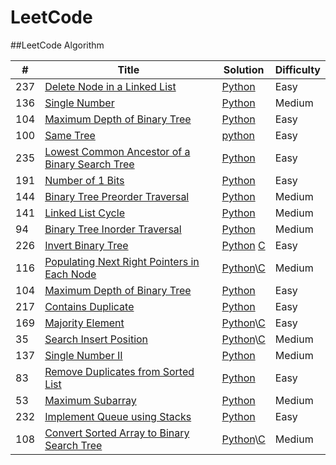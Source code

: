 LeetCode
========

##LeetCode Algorithm

| # | Title | Solution | Difficulty |
|---| ----- | -------- | ---------- |
|237| [Delete Node in a Linked List](https://leetcode.com/problems/delete-node-in-a-linked-list/) | [Python](./algorithms/DeleteNodeinaLinkedList/DeleteNodeInALinkedList.py)| Easy |
|136| [Single Number](https://leetcode.com/problems/single-number/) | [Python](./algorithms/SingleNumber/SingleNumber.py)|Medium|
|104|[Maximum Depth of Binary Tree](https://leetcode.com/problems/maximum-depth-of-binary-tree/)|[Python](./algorithms/MaximumDepyhofBinaryTree/MaximumDepyhofBinaryTree.py)|Easy|
|100|[Same Tree](https://leetcode.com/problems/same-tree/)|[python](./algorithms/SameTree/SameTree.py)|Easy|
|235|[Lowest Common Ancestor of a Binary Search Tree](https://leetcode.com/problems/lowest-common-ancestor-of-a-binary-search-tree/)|[Python](./algorithms/LowestCommonAncestorofaBinarySearchTree/LowestCommonAncestorofaBinarySearchTree.py)|Easy|
|191|[Number of 1 Bits](https://leetcode.com/problems/number-of-1-bits/)|[Python](./algorithms/Numberof1Bits/Numberof1Bits.py)|Easy|
|144|[Binary Tree Preorder Traversal](https://leetcode.com/problems/binary-tree-preorder-traversal/)|[Python](./algorithms/BinaryTreePreorderTraversal/BinaryTreePreorderTraversal.py)|Medium|
|141|[Linked List Cycle](https://leetcode.com/problems/linked-list-cycle/)|[Python](./algorithms/LinkedListCycle/LinkedListCycle.py)|Medium|
|94|[Binary Tree Inorder Traversal](https://leetcode.com/problems/binary-tree-inorder-traversal/)|[Python](./algorithms/BinaryTreeInorderTraversal/BinaryTreeInorderTraversal.py)|Medium|
|226|[Invert Binary Tree](https://leetcode.com/problems/invert-binary-tree/)|[Python](./algorithms/InvertBinaryTree/InvertBinaryTree.py) [C](./algorithms/InvertBinaryTree/InvertBinaryTree.c)|Easy|
|116|[Populating Next Right Pointers in Each Node](https://leetcode.com/problems/populating-next-right-pointers-in-each-node/)|[Python](./algorithms/PopulatingNextRightPointersinEachNode/PopulatingNextRightPointersinEachNode.py)\\[C](./algorithms/PopulatingNextRightPointersinEachNode/PopulatingNextRightPointersinEachNode.c)|Medium|
|104|[Maximum Depth of Binary Tree](https://leetcode.com/problems/maximum-depth-of-binary-tree/)|[Python](./algorithms/MaximumDepthofBinaryTree/MaximumDepthofBinaryTree.py)|Easy|
|217|[Contains Duplicate](https://leetcode.com/problems/contains-duplicate/)|[Python](./algorithms/ContainsDuplicate/ContainsDuplicate.py)|Easy|
|169|[Majority Element](https://leetcode.com/problems/majority-element/)|[Python](./algorithms/MajorityElement/MajorityElement.py)\\[C](./algorithms/MajorityElement/MajorityElement.c)|Easy|
|35|[Search Insert Position](https://leetcode.com/problems/search-insert-position/)|[Python](./algorithms/SearchInsertPosition/SearchInsertPosition.py)\\[C](./algorithms/SearchInsertPosition/SearchInsertPosition.py)|Medium|
|137|[Single Number II](https://leetcode.com/problems/single-number-ii/)|[Python](./algorithms/SingleNumberII/SingleNumberII.py)|Medium|
|83|[Remove Duplicates from Sorted List](https://leetcode.com/problems/remove-duplicates-from-sorted-list/)|[Python](./algorithms/RemoveDuplicatesfromSortedList/RemoveDuplicatesfromSortedList.py)|Easy|
|53|[Maximum Subarray](https://leetcode.com/problems/maximum-subarray/)|[Python](./algorithms/MaximumSubarray/MaximumSubarray.py)|Medium|
|232|[Implement Queue using Stacks](https://leetcode.com/problems/implement-queue-using-stacks/)|[Python](./algorithms/ImplementQueueusingStacks/ImplementQueueusingStacks.py)|Easy|
|108|[Convert Sorted Array to Binary Search Tree](https://leetcode.com/problems/convert-sorted-array-to-binary-search-tree/)|[Python](./algorithms/ConvertSortedArraytoBinarySearchTree/ConvertSortedArraytoBinarySearchTree.py)\\[C](./algorithms/ConvertSortedArraytoBinarySearchTree/ConvertSortedArraytoBinarySearchTree.c)|Medium|